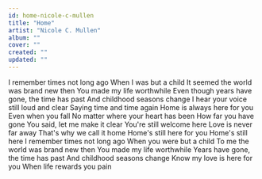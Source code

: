 ```yaml
---
id: home-nicole-c-mullen
title: "Home"
artist: "Nicole C. Mullen"
album: ""
cover: ""
created: ""
updated: ""
---
```


I remember times not long ago
When I was but a child
It seemed the world was brand new then
You made my life worthwhile
Even though years have gone, the time has past
And childhood seasons change
I hear your voice still loud and clear
Saying time and time again
Home is always here for you
Even when you fall
No matter where your heart has been
How far you have gone
You said, let me make it clear
You're still welcomе here
Love is nеver far away
That's why we call it home
Home's still here for you
Home's still here
I remember times not long ago
When you were but a child
To me the world was brand new then
You made my life worthwhile
Years have gone, the time has past
And childhood seasons change
Know my love is here for you
When life rewards you pain